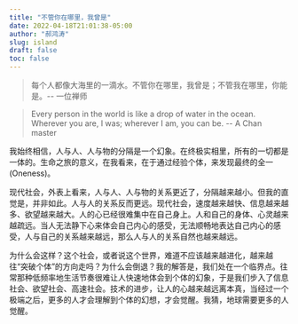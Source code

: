 ```yaml
---
title: "不管你在哪里，我曾是"
date: 2022-04-18T21:01:38-05:00
author: "郝鸿涛"
slug: island
draft: false
toc: false
---
```


>每个人都像大海里的一滴水。不管你在哪里，我曾是；不管我在哪里，你能是。-- 一位禅师

>Every person in the world is like a drop of water in the ocean. Wherever you are, I was; wherever I am, you can be. -- A Chan master

我始终相信，人与人、人与物的分隔是一个幻象。在终极实相里，所有的一切都是一体的。生命之旅的意义，在我看来，在于通过经验个体，来发现最终的全一 (Oneness)。

现代社会，外表上看来，人与人、人与物的关系更近了，分隔越来越小。但我的直觉是，并非如此。人与人的关系反而更远。现代社会，速度越来越快、信息越来越多、欲望越来越大。人的心已经很难集中在自己身上。人和自己的身体、心灵越来越疏远。当人无法静下心来体会自己内心的感受，无法顺畅地表达自己内心的感受，人与自己的关系越来越远，那么人与人的关系自然也越来越远。

为什么会这样？这个社会，或者说这个世界，难道不应该越来越进化，越来越往“突破个体”的方向走吗？为什么会倒退？我的解答是，我们处在一个临界点。往常那种低频率地生活节奏很难让人快速地体会到个体的幻象，于是我们步入了信息社会、欲望社会、高速社会。技术的进步，让人的心越来越远离本真，当经过一个极端之后，更多的人才会理解到个体的幻想，才会觉醒。我猜，地球需要更多的人觉醒。

